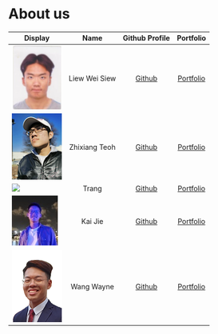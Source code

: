 # About us

Display | Name | Github Profile | Portfolio 
--------|:----:|:--------------:|:---------:
![](./team/liewws.png) | Liew Wei Siew | [Github](https://github.com/LiewWS) | [Portfolio](./team/liewws.md)
![](./team/zhixiangteoh.png) | Zhixiang Teoh | [Github](https://github.com/zhixiangteoh) | [Portfolio](./team/zhixiangteoh.md)
![](https://via.placeholder.com/100.png?text=Photo) | Trang | [Github](https://github.com/alwaysnacy/) | [Portfolio](./team/alwaysnacy.md)
![](./team/kaijiel24.png) | Kai Jie | [Github](https://github.com/kaijiel24) | [Portfolio](./team/kaijiel24.md)
![](./team/wangwaynesg.png) | Wang Wayne | [Github](https://github.com/wangwaynesg/) | [Portfolio](./team/wangwaynesg.md)
